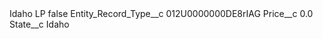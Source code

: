 <?xml version="1.0" encoding="UTF-8"?>
<CustomMetadata xmlns="http://soap.sforce.com/2006/04/metadata" xmlns:xsi="http://www.w3.org/2001/XMLSchema-instance" xmlns:xsd="http://www.w3.org/2001/XMLSchema">
    <label>Idaho LP</label>
    <protected>false</protected>
    <values>
        <field>Entity_Record_Type__c</field>
        <value xsi:type="xsd:string">012U0000000DE8rIAG</value>
    </values>
    <values>
        <field>Price__c</field>
        <value xsi:type="xsd:double">0.0</value>
    </values>
    <values>
        <field>State__c</field>
        <value xsi:type="xsd:string">Idaho</value>
    </values>
</CustomMetadata>

